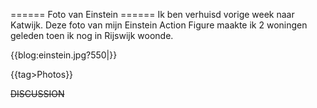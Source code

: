====== Foto van Einstein ======
Ik ben verhuisd vorige week naar Katwijk. Deze foto van mijn Einstein Action Figure maakte ik 2 woningen geleden toen ik nog in Rijswijk woonde.

{{blog:einstein.jpg?550|}}

{{tag>Photos}}

~~DISCUSSION~~
